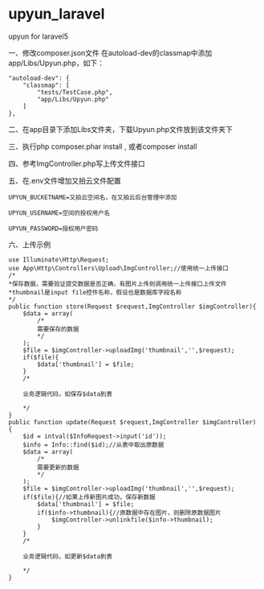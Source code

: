 # upyun_laravel
upyun for laravel5

一、修改composer.json文件
  在autoload-dev的classmap中添加app/Libs/Upyun.php，如下：
  
    "autoload-dev": {
        "classmap": [
            "tests/TestCase.php",
            "app/Libs/Upyun.php"
        ]
    },
二、在app目录下添加Libs文件夹，下载Upyun.php文件放到该文件夹下

三、执行php composer.phar install , 或者composer install

四、参考ImgController.php写上传文件接口

五、在.env文件增加又拍云文件配置

	UPYUN_BUCKETNAME=又拍云空间名，在又拍云后台管理中添加

	UPYUN_USERNAME=空间的授权用户名

	UPYUN_PASSWORD=授权用户密码
	
六、上传示例

	use Illuminate\Http\Request;
	use App\Http\Controllers\Upload\ImgController;//使用统一上传接口
	/*
	*保存数据，需要验证提交数据是否正确，有图片上传则调用统一上传接口上传文件
	*thumbnail是input file控件名称，假设也是数据库字段名称
	*/
	public function store(Request $request,ImgController $imgController){
		$data = array(
			/*
			需要保存的数据
			*/
		);
		$file = $imgController->uploadImg('thumbnail','',$request);
		if($file){
			$data['thumbnail'] = $file;
		}
		/*
		
		业务逻辑代码，如保存$data到表
		
		*/
	}
	public function update(Request $request,ImgController $imgController)
	{
		$id = intval($InfoRequest->input('id'));
		$info = Info::find($id);//从表中取出原数据
		$data = array(
			/*
			需要更新的数据
			*/
		);
		$file = $imgController->uploadImg('thumbnail','',$request);
		if($file){//如果上传新图片成功，保存新数据
			$data['thumbnail'] = $file;
			if($info->thumbnail){//原数据中存在图片，则删除原数据图片
				$imgController->unlinkfile($info->thumbnail);
			}
		}
		/*
		
		业务逻辑代码，如更新$data到表
		
		*/
	}
